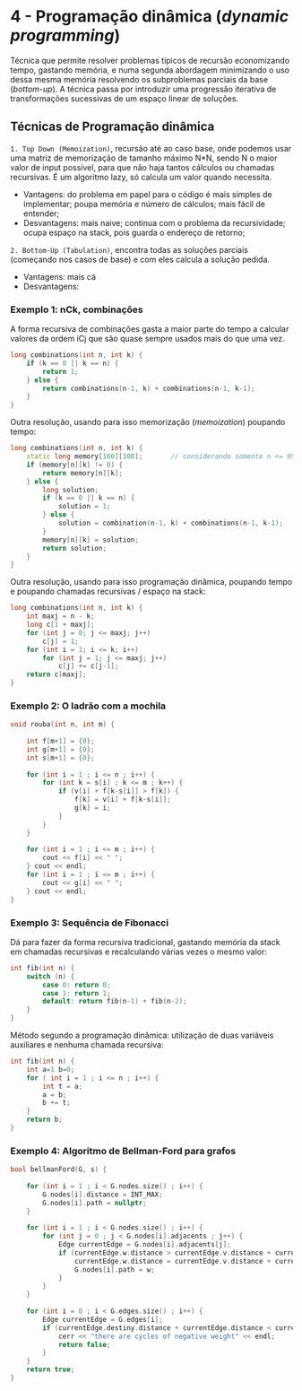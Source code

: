 # 4 - Programação dinâmica (*dynamic programming*)

Técnica que permite resolver problemas típicos de recursão economizando tempo, gastando memória, e numa segunda abordagem minimizando o uso dessa mesma memória resolvendo os subproblemas parciais da base (*bottom-up*). A técnica passa por introduzir uma progressão iterativa de transformações sucessivas de um espaço linear de soluções. <br>

## Técnicas de Programação dinâmica

`1. Top Down (Memoization)`, recursão até ao caso base, onde podemos usar uma matriz de memorização de tamanho máximo N*N, sendo N o maior valor de input possível, para que não haja tantos cálculos ou chamadas recursivas. É um algoritmo lazy, só calcula um valor quando necessita. 
- Vantagens: do problema em papel para o código é mais simples de implementar; poupa memória e número de cálculos; mais fácil de entender;
- Desvantagens: mais naive; continua com o problema da recursividade; ocupa espaço na stack, pois guarda o endereço de retorno;

`2. Bottom-Up (Tabulation)`, encontra todas as soluções parciais (começando nos casos de base) e com eles calcula a solução pedida.
- Vantagens: mais cá
- Desvantagens:

### Exemplo 1: nCk, combinações

A forma recursiva de combinações gasta a maior parte do tempo a calcular valores da ordem iCj que são quase sempre usados mais do que uma vez.

```c++
long combinations(int n, int k) {
    if (k == 0 || k == n) {
        return 1;
    } else {
        return combinations(n-1, k) + combinations(n-1, k-1);
    }
}
```

Outra resolução, usando para isso memorização (*memoization*) poupando tempo:

```c++
long combinations(int n, int k) {
    static long memory[100][100];       // considerando somente n <= 99
    if (memory[n][k] != 0) {
        return memory[n][k];
    } else {
        long solution;
        if (k == 0 || k == n) {
            solution = 1;
        } else {
            solution = combination(n-1, k) + combinations(n-1, k-1);
        }
        memory[n][k] = solution;
        return solution;
    }
}
```

Outra resolução, usando para isso programação dinâmica, poupando tempo e poupando chamadas recursivas / espaço na stack:

```c++
long combinations(int n, int k) {
    int maxj = n - k;
    long c[1 + maxj];
    for (int j = 0; j <= maxj; j++)
        c[j] = 1;
    for (int i = 1; i <= k; i++)
        for (int j = 1; j <= maxj; j++)
            c[j] += c[j-1];
    return c[maxj];
}
```

### Exemplo 2: O ladrão com a mochila

```c++
void rouba(int n, int m) {
    
    int f[m+1] = {0};
    int g[m+1] = {0};
    int s[m+1] = {0};
    
    for (int i = 1 ; i <= n ; i++) {
        for (int k = s[i] ; k <= m ; k++) {
            if (v[i] + f[k-s[i]] > f[k]) {
                f[k] = v[i] + f[k-s[i]];
                g[k] = i;
            }
        }
    }
    
    for (int i = 1 ; i <= m ; i++) {
        cout << f[i] << " ";
    } cout << endl;
    for (int i = 1 ; i <= m ; i++) {
        cout << g[i] << " ";
    } cout << endl;
}
```

### Exemplo 3: Sequência de Fibonacci

Dá para fazer da forma recursiva tradicional, gastando memória da stack em chamadas recursivas e recalculando várias vezes o mesmo valor:

```c++
int fib(int n) {
    switch (n) {
        case 0: return 0;
        case 1: return 1;
        default: return fib(n-1) + fib(n-2);
    }
}
```

Método segundo a programação dinâmica: utilização de duas variáveis auxiliares e nenhuma chamada recursiva:

```c++
int fib(int n) {
    int a=1 b=0;
    for ( int i = 1 ; i <= n ; i++) { 
        int t = a; 
        a = b; 
        b += t;
    } 
    return b;
}
```

### Exemplo 4: Algoritmo de Bellman-Ford para grafos

```c++
bool bellmanFord(G, s) {
    
    for (int i = 1 ; i < G.nodes.size() ; i++) {
        G.nodes[i].distance = INT_MAX;
        G.nodes[i].path = nullptr;
    }
    
    for (int i = 1 ; i < G.nodes.size() ; i++) {
        for (int j = 0 ; j < G.nodes[i].adjacents ; j++) {
            Edge currentEdge = G.nodes[i].adjacents[j];
            if (currentEdge.w.distance > currentEdge.v.distance + currentEdge.distance) {
                currentEdge.w.distance = currentEdge.v.distance + currentEdge.distance;
                G.nodes[i].path = w;
            }
        }
    }
    
    for (int i = 0 ; i < G.edges.size() ; i++) {
        Edge currentEdge = G.edges[i];
        if (currentEdge.destiny.distance + currentEdge.distance < currentEdge.origin, distance) {
            cerr << "there are cycles of negative weight" << endl;
            return false;
        }
    }
    return true;
}
```